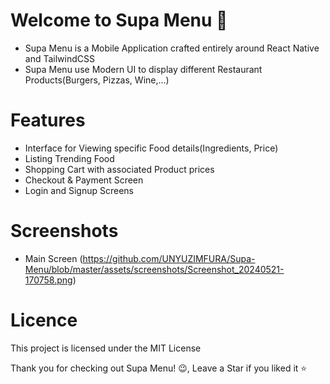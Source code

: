 # Welcome to Supa Menu 👋

- Supa Menu is a Mobile Application crafted entirely around React Native and TailwindCSS
- Supa Menu use Modern UI to display different Restaurant Products(Burgers, Pizzas, Wine,...)

# Features

- Interface for Viewing specific Food details(Ingredients, Price)
- Listing Trending Food
- Shopping Cart with associated Product prices
- Checkout & Payment Screen
- Login and Signup Screens

# Screenshots

- Main Screen (https://github.com/UNYUZIMFURA/Supa-Menu/blob/master/assets/screenshots/Screenshot_20240521-170758.png)

# Licence

This project is licensed under the MIT License


Thank you for checking out Supa Menu! 😉, Leave a Star if you liked it ⭐
  

